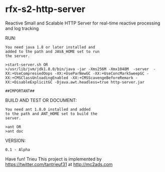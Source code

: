 rfx-s2-http-server
====================

Reactive Small and Scalable HTTP Server for real-time reactive processing and log tracking

RUN:

    You need java 1.8 or later installed and 
    added to the path and JAVA_HOME set to run 
    the server.

    >start-server.sh OR    
    >/usr/lib/jvm/jdk1.8.0/bin/java -jar -Xms256M -Xmx1048M  -server  -XX:+UseCompressedOops -XX:+UseParNewGC -XX:+UseConcMarkSweepGC -XX:+CMSClassUnloadingEnabled -XX:+CMSScavengeBeforeRemark -XX:+DisableExplicitGC -Djava.awt.headless=true http-server.jar
    
    ##IMPORTANT##


BUILD AND TEST OR DOCUMENT:

    You need ant 1.8.0 installed and added 
    to the path and ANT_HOME set to build the 
    server.

    >ant OR
    >ant doc

VERSION:

    0.1 - Alpha

        
Have fun! Trieu
This project is implemented by https://twitter.com/tantrieuf31 at http://mc2ads.com
